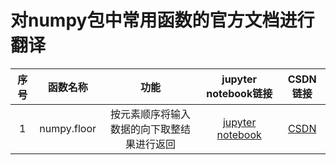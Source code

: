# 对numpy包中常用函数的官方文档进行翻译   

| 序号 | 函数名称 | 功能 | jupyter notebook链接 | CSDN链接 | 
|:---:|:---:|:---:|:---:|:---:|
| 1 | numpy.floor | 按元素顺序将输入数据的向下取整结果进行返回 |[jupyter notebook](https://github.com/wzy6642/numpy-translate/blob/master/floor.ipynb) | [CSDN]() |
